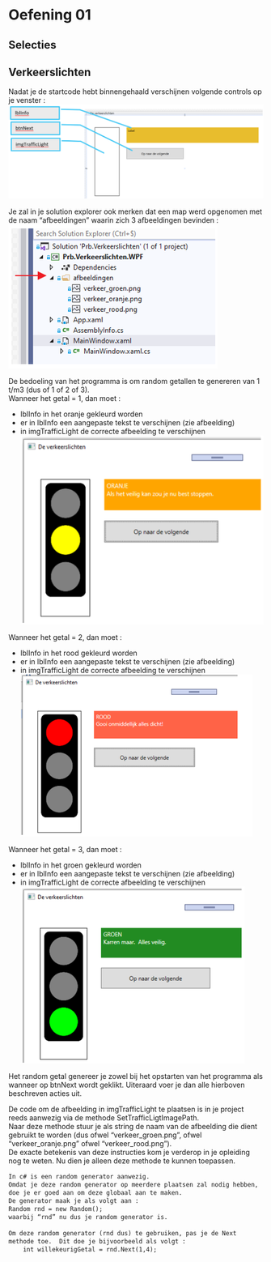 # Oefening 01  
## Selecties  
## Verkeerslichten  

Nadat je de startcode hebt binnengehaald verschijnen volgende controls op je venster :   
![img1](assets/oe1_1.png)  

Je zal in je solution explorer ook merken dat een map werd opgenomen met de naam “afbeeldingen” waarin zich 3 afbeeldingen bevinden :  
![img1](assets/oe1_2.png)   

De bedoeling van het programma is om random getallen te genereren van 1 t/m3 (dus of 1 of 2 of 3).  
Wanneer het getal = 1, dan moet :     
  * lblInfo in het oranje gekleurd worden  
  * er in lblInfo een aangepaste tekst te verschijnen (zie afbeelding)  
  * in imgTrafficLight de correcte afbeelding te verschijnen  
![img1](assets/oe1_3.png)    

Wanneer het getal = 2, dan moet :  
  * lblInfo in het rood  gekleurd worden  
  * er in lblInfo een aangepaste tekst te verschijnen (zie afbeelding)  
  * in imgTrafficLight de correcte afbeelding te verschijnen  
![img1](assets/oe1_4.png)    

Wanneer het getal = 3, dan moet :   
  * lblInfo in het groen  gekleurd worden  
  * er in lblInfo een aangepaste tekst te verschijnen (zie afbeelding)  
  * in imgTrafficLight de correcte afbeelding te verschijnen  
![img1](assets/oe1_5.png)    

Het random getal genereer je zowel bij het opstarten van het programma als wanneer op btnNext wordt geklikt.  Uiteraard voer je dan alle hierboven beschreven acties uit.  
  
De code om de afbeelding in imgTrafficLight te plaatsen is in je project reeds aanwezig via de methode SetTrafficLigtImagePath.  
Naar deze methode stuur je als string de naam van de afbeelding die dient gebruikt te worden (dus ofwel “verkeer_groen.png”, ofwel “verkeer_oranje.png” ofwel “verkeer_rood.png”).  
De exacte betekenis van deze instructies kom je verderop in je opleiding nog te weten.  Nu dien je alleen deze methode te kunnen toepassen.  

```Random getallen
In c# is een random generator aanwezig.
Omdat je deze random generator op meerdere plaatsen zal nodig hebben, doe je er goed aan om deze globaal aan te maken.
De generator maak je als volgt aan : 
Random rnd = new Random();
waarbij “rnd” nu dus je random generator is.

Om deze random generator (rnd dus) te gebruiken, pas je de Next methode toe.  Dit doe je bijvoorbeeld als volgt : 
	int willekeurigGetal = rnd.Next(1,4);


